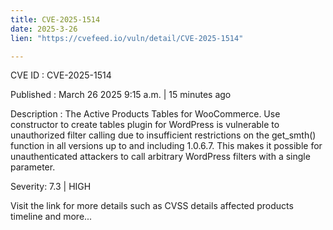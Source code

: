 ```yaml
---
title: CVE-2025-1514
date: 2025-3-26
lien: "https://cvefeed.io/vuln/detail/CVE-2025-1514"

---
```


CVE ID : CVE-2025-1514

Published :  March 26
2025
9:15 a.m. | 15 minutes ago

Description : The Active Products Tables for WooCommerce. Use constructor to create tables plugin for WordPress is vulnerable to unauthorized filter calling due to insufficient restrictions on the get_smth() function in all versions up to
and including
1.0.6.7. This makes it possible for unauthenticated attackers to call arbitrary WordPress filters with a single parameter.

Severity: 7.3 | HIGH

Visit the link for more details
such as CVSS details
affected products
timeline
and more...
